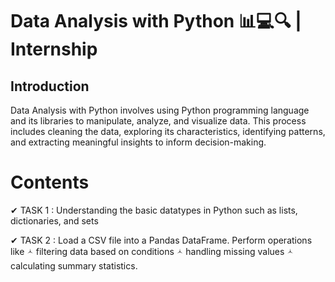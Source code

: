 # Data Analysis with Python 📊💻🔍 | Internship 
## Introduction
   Data Analysis with Python involves using Python programming language and its libraries to manipulate, analyze, and visualize data. This process includes cleaning the data, exploring its characteristics, identifying patterns, and extracting meaningful insights to inform decision-making.
# Contents 
✔ TASK 1 : Understanding the basic datatypes in Python such as lists, dictionaries, and sets

✔ TASK 2 : Load a CSV file into a Pandas DataFrame. Perform operations like 
            🟀 filtering data based on conditions
            🟀 handling missing values
            🟀 calculating summary statistics.
